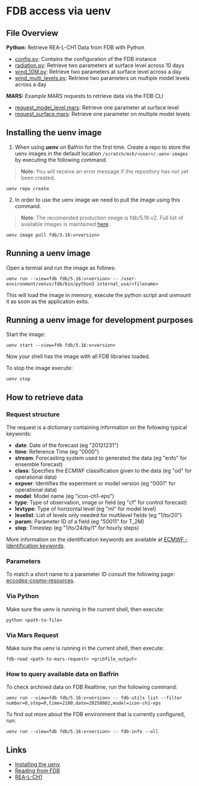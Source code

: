 # FDB access via uenv

## File Overview

**Python:** Retrieve REA-L-CH1 Data from FDB with Python
- [config.py](config.py): Contains the configuration of the FDB instance
- [radiation.py](radiation.py): Retrieve two parameters at surface level across 10 days
- [wind_10M.py](wind_10M.py): Retrieve two parameters at surface level across a day
- [wind_multi_levels.py](wind_multi_levels.py): Retrieve two parameters on multiple model levels across a day

**MARS:** Example MARS requests to retrieve data via the FDB CLI
- [request_model_level.mars](request_model_level.mars): Retrieve one parameter at surface level
- [request_surface.mars](request_surface.mars): Retrieve one parameter on multiple model levels

## Installing the uenv image
1. When using **uenv** on Balfrin for the first time. Create a repo to store the uenv images in the default location `/scratch/mch/<user>/.uenv-images` by executing the following command.
> **Note**: You will receive an error message if the repository has not yet been created.
```
uenv repo create
```
2. In order to use the uenv image we need to pull the image using this command.
> **Note**: The recomended production image is fdb/5.16:v2. Full list of available images is maintained [here](https://meteoswiss.atlassian.net/wiki/spaces/IW2/pages/801538270/FDB+uenv#List-of-releases).
```
uenv image pull fdb/5.16:v<version>
```

## Running a uenv image
Open a termial and run the image as follows:
```
uenv run --view=fdb fdb/5.16:v<version> -- /user-environment/venvs/fdb/bin/python3 internal_use/<filename>
```
This will load the image in memory, execute the python script and unmount it as soon as the application exits.

## Running a uenv image for development purposes
Start the image:
```
uenv start --view=fdb fdb/5.16:v<version>
```
Now your shell has the image with all FDB libraries loaded.

To stop the image execute:
```
uenv stop
```

## How to retrieve data

### Request structure
The request is a dictionary containing information on the following typical keywords:
- **date**:       Date of the forecast (eg "20121231")
- **time**:       Reference Time (eg "0000")
- **stream**:     Forecasting system used to generated the data (eg "enfo" for ensemble forecast)
- **class**:      Specifies the ECMWF classification given to the data (eg "od" for operational data)
- **expver**:     Identifies the experiment or model version (eg "0001" for operational data)
- **model**:      Model name (eg "icon-ch1-eps")
- **type**:       Type of observation, image or field (eg "cf" for control forecast)
- **levtype**:    Type of horizontal level (eg "ml" for model level)
- **levelist**:   List of levels only needed for multilevel fields (eg "1/to/20")
- **param**:      Parameter ID of a field (eg "50011" for T_2M)
- **step**:       Timestep (eg "1/to/24/by/1" for hourly steps)

More information on the identification keywords are available at [ECMWF - Identification keywords](https://confluence.ecmwf.int/display/UDOC/Identification+keywords).

### Parameters

To match a short name to a parameter ID consult the following page: [eccodes-cosmo-resources](https://github.com/COSMO-ORG/eccodes-cosmo-resources/blob/master/definitions/grib2/localConcepts/edzw/shortName.def).

### Via Python

Make sure the uenv is running in the current shell, then execute:

```
python <path-to-file>
```

### Via Mars Request

Make sure the uenv is running in the current shell, then execute:

```
fdb-read <path-to-mars-request> <gribfile_output>
```

### How to query available data on Balfrin
To check archived data on FDB Realtime, run the following command:
```
uenv run --view=fdb fdb/5.16:v<version> -- fdb-utils list --filter number=0,step=0,time=2100,date=20250802,model=icon-ch1-eps
```
To find out more about the FDB environment that is currently configured, run:
```
uenv run --view=fdb fdb/5.16:v<version> -- fdb-info --all
```

## Links

- [Installing the uenv](https://meteoswiss.atlassian.net/wiki/spaces/IW2/pages/144150401/Realtime+FDB+for+ICON#Install-FDB-and-python-environment%3A)
- [Reading from  FDB](https://meteoswiss.atlassian.net/wiki/spaces/IW2/pages/1906843/FDB#Reading-from-FDB)
- [REA-L-CH1](https://meteoswiss.atlassian.net/wiki/spaces/IW2/pages/829947927/REA-L-CH1)
